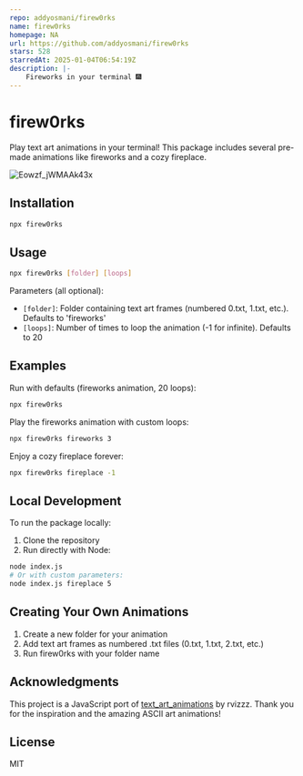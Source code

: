 ```yaml
---
repo: addyosmani/firew0rks
name: firew0rks
homepage: NA
url: https://github.com/addyosmani/firew0rks
stars: 528
starredAt: 2025-01-04T06:54:19Z
description: |-
    Fireworks in your terminal 🎆
---
```


# firew0rks

Play text art animations in your terminal! This package includes several pre-made animations like fireworks and a cozy fireplace.

![Eowzf_jWMAAk43x](https://github.com/user-attachments/assets/58d4c0ef-9f0b-49ae-80f0-4e12db3e34f0)

## Installation

```bash
npx firew0rks
```

## Usage

```bash
npx firew0rks [folder] [loops]
```

Parameters (all optional):
- `[folder]`: Folder containing text art frames (numbered 0.txt, 1.txt, etc.). Defaults to 'fireworks'
- `[loops]`: Number of times to loop the animation (-1 for infinite). Defaults to 20

## Examples

Run with defaults (fireworks animation, 20 loops):
```bash
npx firew0rks
```

Play the fireworks animation with custom loops:
```bash
npx firew0rks fireworks 3
```

Enjoy a cozy fireplace forever:
```bash
npx firew0rks fireplace -1
```

## Local Development

To run the package locally:

1. Clone the repository
2. Run directly with Node:
```bash
node index.js
# Or with custom parameters:
node index.js fireplace 5
```

## Creating Your Own Animations

1. Create a new folder for your animation
2. Add text art frames as numbered .txt files (0.txt, 1.txt, 2.txt, etc.)
3. Run firew0rks with your folder name

## Acknowledgments

This project is a JavaScript port of [text_art_animations](https://github.com/rvizzz/text_art_animations) by rvizzz. Thank you for the inspiration and the amazing ASCII art animations!

## License

MIT

